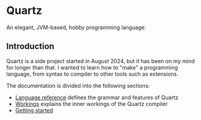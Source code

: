 # Quartz
An elegant, JVM-based, hobby programming language.

## Introduction
Quartz is a side project started in August 2024, but it has been on my mind for longer than that.
I wanted to learn how to "make" a programming language, from syntax to compiler to other tools such as extensions.

The documentation is divided into the following sections:
* [Language reference](LanguageReference.md) defines the grammar and features of Quartz
* [Workings](Workings.md) explains the inner workings of the Quartz compiler
* [Getting started](GettingStarted.md)
